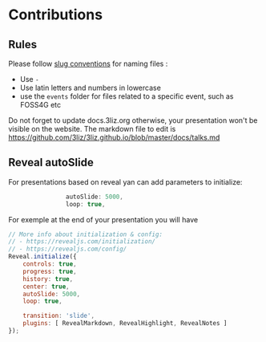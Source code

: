 # Contributions

## Rules

Please follow [slug conventions](https://en.wikipedia.org/wiki/Clean_URL#Slug) for naming files :

- Use `-`
- Use latin letters and numbers in lowercase
- use the `events` folder for files related to a specific event, such as FOSS4G etc

Do not forget to update docs.3liz.org otherwise, your presentation won't be visible on the website.
The markdown file to edit is https://github.com/3liz/3liz.github.io/blob/master/docs/talks.md

## Reveal autoSlide

For presentations based on reveal yan can add parameters to initialize:

```js
                autoSlide: 5000,
                loop: true,
```

For exemple at the end of your presentation you will have

```js
// More info about initialization & config:
// - https://revealjs.com/initialization/
// - https://revealjs.com/config/
Reveal.initialize({
    controls: true,
    progress: true,
    history: true,
    center: true,
    autoSlide: 5000,
    loop: true,

    transition: 'slide',
    plugins: [ RevealMarkdown, RevealHighlight, RevealNotes ]
});
```
